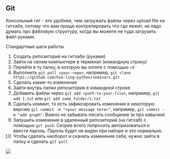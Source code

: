 ## Git

Консольный гит - это удобнее, чем загружать файлы через upload file на гитхабе, потому что вам проще контролировать что где лежит, не надо думать про файловую структуру, когда вы можете не туда загрузить файл руками.

Стандартные шаги работы

1. Создать репозиторий на гитхабе (руками)
2. Зайти на своем компьютере в терминал (командную строку)
3. Перейти в ту папку, в которую вы хотите с помощью ```cd```
4. Выполнить ```git pull <your-repo>```, например, ```git clone https://github.com/hse-ling-python/seminars.git```
5. Сделать какие-то изменения 
6. Зайти внутрь папки репозитория в командной строке
7. Добавить файлы через ```git add <path-to-your-file>```, например, ```git add 1.txt``` или ```git add some_folder/1.txt```
8. Сделать коммит, то есть зафиксировать изменения в некоторую версию ```git commit -m "<your message here>"```, например, ```git commit -m "add graph"```. Важно не забывать писать сообщение (и про кавычки)
9. Запушить изменения в удаленный репозиторий (на гитхаб) с помощью ```git push```. Скорее всего попросить авторизоваться и ввести пароль. Пароль будет не виден при наборе и это нормально.
10. Чтобы сделать наоборот и скачать изменения себе, нужно зайти в папку и сделать ```git pull```

<img src="../finals/git.png">
